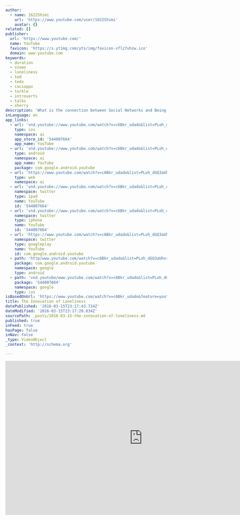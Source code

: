 ```yaml
---
author:
  - name: 1622Shimi
    url: 'https://www.youtube.com/user/1622Shimi'
    avatar: {}
related: []
publisher:
  url: 'https://www.youtube.com/'
  name: YouTube
  favicon: 'https://s.ytimg.com/yts/img/favicon-vflz7uhzw.ico'
  domain: www.youtube.com
keywords:
  - duration
  - views
  - loneliness
  - ted
  - tedx
  - cacioppo
  - turkle
  - introverts
  - talks
  - sherry
description: 'What is the connection between Social Networks and Being Lonely? Quoting the words of Sherry Turkle from her TED talk - Connected, But Alone. (http://www.ted.com/talks/sherry_turkle_alone_together.html) Also Based on Dr. Yair Amichai-Hamburgers hebrew article -The Invention of Loneliness. Script, Design & Animation: Shimi Cohen Final Project at Shenkar College of Engineering and Design.'
inLanguage: en
app_links:
  - url: 'vnd.youtube://www.youtube.com/watch?v=c6Bkr_udado&list=PLoh_dGQ3aUhvr6c5hASTc5wFkjQ3COFXi&feature=applinks'
    type: ios
    namespace: ai
    app_store_id: '544007664'
    app_name: YouTube
  - url: 'vnd.youtube://www.youtube.com/watch?v=c6Bkr_udado&list=PLoh_dGQ3aUhvr6c5hASTc5wFkjQ3COFXi&feature=applinks'
    type: android
    namespace: ai
    app_name: YouTube
    package: com.google.android.youtube
  - url: 'https://www.youtube.com/watch?v=c6Bkr_udado&list=PLoh_dGQ3aUhvr6c5hASTc5wFkjQ3COFXi&feature=applinks'
    type: web
    namespace: ai
  - url: 'vnd.youtube://www.youtube.com/watch?v=c6Bkr_udado&list=PLoh_dGQ3aUhvr6c5hASTc5wFkjQ3COFXi&feature=applinks'
    namespace: twitter
    type: ipad
    name: YouTube
    id: '544007664'
  - url: 'vnd.youtube://www.youtube.com/watch?v=c6Bkr_udado&list=PLoh_dGQ3aUhvr6c5hASTc5wFkjQ3COFXi&feature=applinks'
    namespace: twitter
    type: iphone
    name: YouTube
    id: '544007664'
  - url: 'https://www.youtube.com/watch?v=c6Bkr_udado&list=PLoh_dGQ3aUhvr6c5hASTc5wFkjQ3COFXi'
    namespace: twitter
    type: googleplay
    name: YouTube
    id: com.google.android.youtube
  - path: 'http/www.youtube.com/watch?v=c6Bkr_udado&list=PLoh_dGQ3aUhvr6c5hASTc5wFkjQ3COFXi'
    package: com.google.android.youtube
    namespace: google
    type: android
  - path: 'vnd.youtube/www.youtube.com/watch?v=c6Bkr_udado&list=PLoh_dGQ3aUhvr6c5hASTc5wFkjQ3COFXi'
    package: '544007664'
    namespace: google
    type: ios
isBasedOnUrl: 'https://www.youtube.com/watch?v=c6Bkr_udado&feature=youtu.be&list=PLoh_dGQ3aUhvr6c5hASTc5wFkjQ3COFXi'
title: The Innovation of Loneliness
datePublished: '2016-03-15T23:17:43.724Z'
dateModified: '2016-03-15T23:17:20.834Z'
sourcePath: _posts/2016-03-15-the-innovation-of-loneliness.md
published: true
inFeed: true
hasPage: false
inNav: false
_type: VideoObject
_context: 'http://schema.org'

---
```

<iframe src="https://cdn.embedly.com/widgets/media.html?src=https%3A%2F%2Fwww.youtube.com%2Fembed%2Fvideoseries%3Flist%3DPLoh_dGQ3aUhvr6c5hASTc5wFkjQ3COFXi&amp;url=https%3A%2F%2Fwww.youtube.com%2Fwatch%3Fv%3Dc6Bkr_udado%26feature%3Dyoutu.be%26list%3DPLoh_dGQ3aUhvr6c5hASTc5wFkjQ3COFXi&amp;image=https%3A%2F%2Fi.ytimg.com%2Fvi%2Fc6Bkr_udado%2Fhqdefault.jpg&amp;key=b7d04c9b404c499eba89ee7072e1c4f7&amp;type=text%2Fhtml&amp;schema=youtube" width="854" height="480" scrolling="no" frameborder="0" allowfullscreen="allowfullscreen" style=""></iframe>